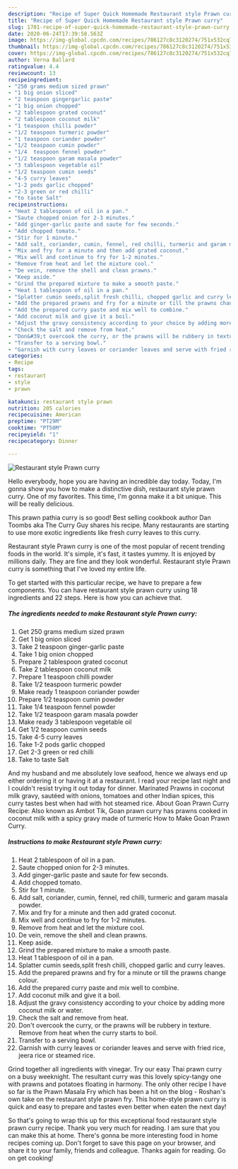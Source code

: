 ```yaml
---
description: "Recipe of Super Quick Homemade Restaurant style Prawn curry"
title: "Recipe of Super Quick Homemade Restaurant style Prawn curry"
slug: 1701-recipe-of-super-quick-homemade-restaurant-style-prawn-curry
date: 2020-06-24T17:39:58.563Z
image: https://img-global.cpcdn.com/recipes/786127c8c3120274/751x532cq70/restaurant-style-prawn-curry-recipe-main-photo.jpg
thumbnail: https://img-global.cpcdn.com/recipes/786127c8c3120274/751x532cq70/restaurant-style-prawn-curry-recipe-main-photo.jpg
cover: https://img-global.cpcdn.com/recipes/786127c8c3120274/751x532cq70/restaurant-style-prawn-curry-recipe-main-photo.jpg
author: Verna Ballard
ratingvalue: 4.4
reviewcount: 13
recipeingredient:
- "250 grams medium sized prawn"
- "1 big onion sliced"
- "2 teaspoon gingergarlic paste"
- "1 big onion chopped"
- "2 tablespoon grated coconut"
- "2 tablespoon coconut milk"
- "1 teaspoon chilli powder"
- "1/2 teaspoon turmeric powder"
- "1 teaspoon coriander powder"
- "1/2 teaspoon cumin powder"
- "1/4  teaspoon fennel powder"
- "1/2 teaspoon garam masala powder"
- "3 tablespoon vegetable oil"
- "1/2 teaspoon cumin seeds"
- "4-5 curry leaves"
- "1-2 pods garlic chopped"
- "2-3 green or red chilli"
- "to taste Salt"
recipeinstructions:
- "Heat 2 tablespoon of oil in a pan."
- "Saute chopped onion for 2-3 minutes."
- "Add ginger-garlic paste and saute for few seconds."
- "Add chopped tomato."
- "Stir for 1 minute."
- "Add salt, coriander, cumin, fennel, red chilli, turmeric and garam masala powder."
- "Mix and fry for a minute and then add grated coconut."
- "Mix well and continue to fry for 1-2 minutes."
- "Remove from heat and let the mixture cool."
- "De vein, remove the shell and clean prawns."
- "Keep aside."
- "Grind the prepared mixture to make a smooth paste."
- "Heat 1 tablespoon of oil in a pan."
- "Splatter cumin seeds,split fresh chilli, chopped garlic and curry leaves."
- "Add the prepared prawns and fry for a minute or till the prawns change colour."
- "Add the prepared curry paste and mix well to combine."
- "Add coconut milk and give it a boil."
- "Adjust the gravy consistency according to your choice by adding more coconut milk or water."
- "Check the salt and remove from heat."
- "Don&#39;t overcook the curry, or the prawns will be rubbery in texture. Remove from heat when the curry starts to boil."
- "Transfer to a serving bowl."
- "Garnish with curry leaves or coriander leaves and serve with fried rice, jeera rice or steamed rice."
categories:
- Recipe
tags:
- restaurant
- style
- prawn

katakunci: restaurant style prawn 
nutrition: 205 calories
recipecuisine: American
preptime: "PT29M"
cooktime: "PT50M"
recipeyield: "1"
recipecategory: Dinner

---
```



![Restaurant style Prawn curry](https://img-global.cpcdn.com/recipes/786127c8c3120274/751x532cq70/restaurant-style-prawn-curry-recipe-main-photo.jpg)

Hello everybody, hope you are having an incredible day today. Today, I'm gonna show you how to make a distinctive dish, restaurant style prawn curry. One of my favorites. This time, I'm gonna make it a bit unique. This will be really delicious.

This prawn pathia curry is so good! Best selling cookbook author Dan Toombs aka The Curry Guy shares his recipe. Many restaurants are starting to use more exotic ingredients like fresh curry leaves to this curry.

Restaurant style Prawn curry is one of the most popular of recent trending foods in the world. It's simple, it's fast, it tastes yummy. It is enjoyed by millions daily. They are fine and they look wonderful. Restaurant style Prawn curry is something that I've loved my entire life.


To get started with this particular recipe, we have to prepare a few components. You can have restaurant style prawn curry using 18 ingredients and 22 steps. Here is how you can achieve that.

<!--inarticleads1-->

##### The ingredients needed to make Restaurant style Prawn curry:

1. Get 250 grams medium sized prawn
1. Get 1 big onion sliced
1. Take 2 teaspoon ginger-garlic paste
1. Take 1 big onion chopped
1. Prepare 2 tablespoon grated coconut
1. Take 2 tablespoon coconut milk
1. Prepare 1 teaspoon chilli powder
1. Take 1/2 teaspoon turmeric powder
1. Make ready 1 teaspoon coriander powder
1. Prepare 1/2 teaspoon cumin powder
1. Take 1/4  teaspoon fennel powder
1. Take 1/2 teaspoon garam masala powder
1. Make ready 3 tablespoon vegetable oil
1. Get 1/2 teaspoon cumin seeds
1. Take 4-5 curry leaves
1. Take 1-2 pods garlic chopped
1. Get 2-3 green or red chilli
1. Take to taste Salt


And my husband and me absolutely love seafood, hence we always end up either ordering it or having it at a restaurant. I read your recipe last night and I couldn&#39;t resist trying it out today for dinner. Marinated Prawns in coconut milk gravy, sautéed with onions, tomatoes and other Indian spices, this curry tastes best when had with hot steamed rice. About Goan Prawn Curry Recipe: Also known as Ambot Tik, Goan prawn curry has prawns cooked in coconut milk with a spicy gravy made of turmeric How to Make Goan Prawn Curry. 

<!--inarticleads2-->

##### Instructions to make Restaurant style Prawn curry:

1. Heat 2 tablespoon of oil in a pan.
1. Saute chopped onion for 2-3 minutes.
1. Add ginger-garlic paste and saute for few seconds.
1. Add chopped tomato.
1. Stir for 1 minute.
1. Add salt, coriander, cumin, fennel, red chilli, turmeric and garam masala powder.
1. Mix and fry for a minute and then add grated coconut.
1. Mix well and continue to fry for 1-2 minutes.
1. Remove from heat and let the mixture cool.
1. De vein, remove the shell and clean prawns.
1. Keep aside.
1. Grind the prepared mixture to make a smooth paste.
1. Heat 1 tablespoon of oil in a pan.
1. Splatter cumin seeds,split fresh chilli, chopped garlic and curry leaves.
1. Add the prepared prawns and fry for a minute or till the prawns change colour.
1. Add the prepared curry paste and mix well to combine.
1. Add coconut milk and give it a boil.
1. Adjust the gravy consistency according to your choice by adding more coconut milk or water.
1. Check the salt and remove from heat.
1. Don&#39;t overcook the curry, or the prawns will be rubbery in texture. Remove from heat when the curry starts to boil.
1. Transfer to a serving bowl.
1. Garnish with curry leaves or coriander leaves and serve with fried rice, jeera rice or steamed rice.


Grind together all ingredients with vinegar. Try our easy Thai prawn curry on a busy weeknight. The resultant curry was this lovely spicy-tangy one with prawns and potatoes floating in harmony. The only other recipe I have so far is the Prawn Masala Fry which has been a hit on the blog - Roshan&#39;s own take on the restaurant style prawn fry. This home-style prawn curry is quick and easy to prepare and tastes even better when eaten the next day! 

So that's going to wrap this up for this exceptional food restaurant style prawn curry recipe. Thank you very much for reading. I am sure that you can make this at home. There's gonna be more interesting food in home recipes coming up. Don't forget to save this page on your browser, and share it to your family, friends and colleague. Thanks again for reading. Go on get cooking!
